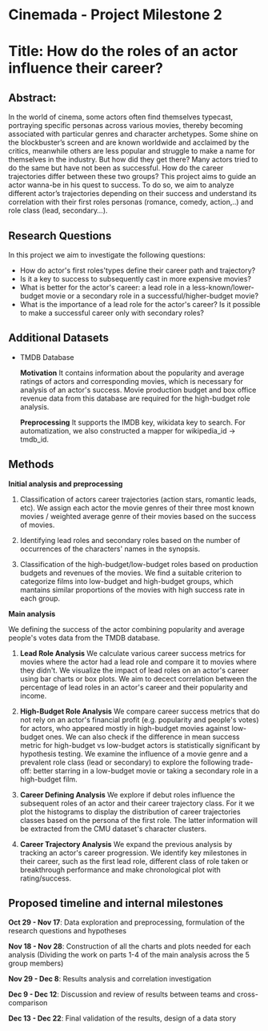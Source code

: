 # Cinemada - Project Milestone 2
# Title: How do the roles of an actor influence their career?

## Abstract:

In the world of cinema,  some actors often find themselves typecast, portraying specific personas across various movies, thereby becoming associated with particular genres and character archetypes. Some shine on the blockbuster’s screen and are known worldwide and acclaimed by the critics, meanwhile others are less popular and struggle to make a name for themselves in the industry. But how did they get there? Many actors tried to do the same but have not been as successful. How do the career trajectories differ between these two groups? This project aims to guide an actor wanna-be in his quest to success. To do so, we aim to analyze different actor’s trajectories depending on their success and understand its correlation with their first roles personas (romance, comedy, action,..) and role class (lead, secondary…). 

## Research Questions
In this project we aim to investigate the following questions:
- How do actor's first roles'types define their career path and trajectory?
- Is it a key to success to subsequently cast in more expensive movies?
- What is better for the actor's career: a lead role in a less-known/lower-budget movie or a secondary role in a successful/higher-budget movie?
- What is the importance of a lead role for the actor's career? Is it possible to make a successful career only with secondary roles?
  
## Additional Datasets

- TMDB Database

  **Motivation** It contains information about the popularity and average ratings of actors and corresponding movies, which is necessary for analysis of an actor's success. Movie production budget and box office revenue data from this database are required for the high-budget role analysis.

  **Preprocessing** 
  It supports the IMDB key, wikidata key to search. For automatization, we also constructed a mapper for wikipedia_id -> tmdb_id.


## Methods
**Initial analysis and preprocessing**

1. Classification of actors career trajectories (action stars, romantic leads, etc). We assign each actor the movie genres of their three most known movies / weighted average genre of their movies based on the success of movies.

2. Identifying lead roles and secondary roles  based on the number of occurrences of the characters' names in the synopsis.

3. Classification of the high-budget/low-budget roles based on production budgets and revenues of the movies. We find a suitable criterion to categorize films into low-budget and high-budget groups, which mantains similar proportions of the movies with high success rate in each group.

**Main analysis**

We defining the success of the actor combining popularity and average people's votes data from the TMDB database. 
1. **Lead Role Analysis** We calculate various career success metrics for movies where the actor had a lead role and compare it to movies where they didn't. We visualize the impact of lead roles on an actor's career using bar charts or box plots. We aim to decect correlation between the percentage of lead roles in an actor's career and their popularity and income.

2. **High-Budget Role Analysis** We compare career success metrics that do not rely on an actor's financial profit (e.g. popularity and people's votes) for actors, who appeared mostly in high-budget movies against low-budget ones. We can also check if the difference in mean success metric for high-budget vs low-budget actors is statistically significant by hypothesis testing.  We examine the influence of a movie genre and a prevalent role class (lead or secondary) to explore the following trade-off: better starring in a low-budget movie or taking a secondary role in a high-budget film.
   
3. **Career Defining Analysis** We explore if debut roles influence the subsequent roles of an actor and their career trajectory class. For it we plot the histograms to display the distribution of career trajectories classes based on the persona of the first role. The latter information will be extracted from the CMU dataset's character clusters.

4. **Career Trajectory Analysis** We expand the previous analysis by tracking an actor's career progression. We identify key milestones in their career, such as the first lead role, different class of role taken or breakthrough performance and make chronological plot with rating/success.

## Proposed timeline and internal milestones

**Oct 29 - Nov 17**: Data exploration and preprocessing, formulation of the research questions and hypotheses

**Nov 18 - Nov 28**: Construction of all the charts and plots needed for each analysis (Dividing the work on parts 1-4 of the main analysis across the 5 group members)

**Nov 29 - Dec 8**: Results analysis and correlation investigation

**Dec 9 - Dec 12**: Discussion and review of results between teams and cross-comparison

**Dec 13 - Dec 22**: Final validation of the results, design of a data story
